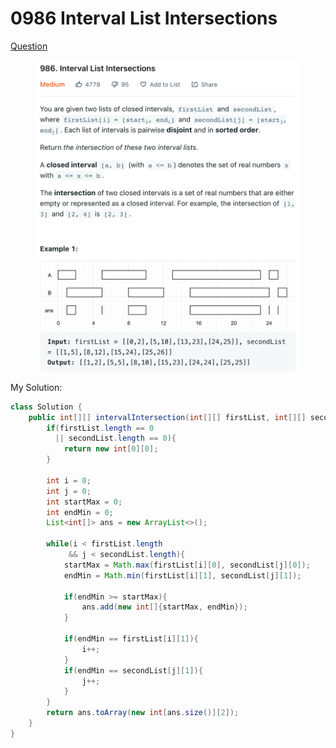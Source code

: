 # 0986 Interval List Intersections

[Question](https://leetcode.com/problems/interval-list-intersections/)

<figure><img src="../.gitbook/assets/image (1) (1) (6).png" alt=""><figcaption></figcaption></figure>



My Solution:

```java
class Solution {
    public int[][] intervalIntersection(int[][] firstList, int[][] secondList) {
        if(firstList.length == 0
          || secondList.length == 0){
            return new int[0][0];
        }
        
        int i = 0;
        int j = 0;
        int startMax = 0;
        int endMin = 0;
        List<int[]> ans = new ArrayList<>();
        
        while(i < firstList.length
             && j < secondList.length){
            startMax = Math.max(firstList[i][0], secondList[j][0]);
            endMin = Math.min(firstList[i][1], secondList[j][1]);
            
            if(endMin >= startMax){
                ans.add(new int[]{startMax, endMin});
            }
            
            if(endMin == firstList[i][1]){
                i++;
            }
            if(endMin == secondList[j][1]){
                j++;
            }
        }
        return ans.toArray(new int[ans.size()][2]);
    }
}
```
